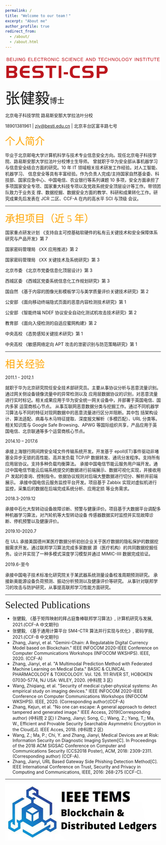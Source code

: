 ```yaml
---
permalink: /
title: "Welcome to our team！"
excerpt: "About me"
author_profile: true
redirect_from: 
  - /about/
  - /about.html
---
```

[//]: # (哈哈我是注释，不会在浏览器中显示。)
[^_^]: # (哈哈我是注释，不会在浏览器中显示。以下为团队logo)
![list a topname logo](/images/topname.png "Hello!")

<font face="黑体" size=10>张健毅<font face="黑体" size=5>博士</font></font>   

北京电子科技学院 路易斯安那大学拉法叶分校

18901381961 | zjy@besti.edu.cn | 北京丰台区富丰路七号 

<font face="黑体" size=6 color=Orange>个人简介</font>    

毕业于北京邮电大学计算机科学与技术专业信息安全方向。现任北京电子科技学院、路易斯安那大学拉法叶分校博士生导师。
曾就职于华为安全部从事机器学习与信息安全结合方面的研究。10 年 IT 领域相关技术研发工作经验。对人工智能、机器学习、
信息安全等具有丰富经验。作为负责人完成/主持国家自然基金委、科技部、国家应急中心、中国电信、农业银行等系列课题
10 多项，安全方面承担了多项国家安全专项、国家重大科技专项以及党政系统安全顶层设计等工作。带领团队致力于业务支
撑、数据挖掘、数据安全方面的教学、科研和成果转化工作。研究成果先后发表在 JCR 二区、CCF-A 在内的高水平 SCI 与顶级
会议。  

---
<font face="黑体" size=6 color=Orange>承担项目（近 5 年）</font>

国家重点研发计划 《支持自主可控基础软硬件的私有云关键技术和安全保障体系研究与产品开发》第 7

国家密码管理局 《XX 应用推进》第 2

国家密码管理局 《XX 关键技术及系统研究》第 3

北京市委 《北京市党委信息化顶层设计》第 3

西城区委 《西城区党委系统信息化工作规划研究》第 3

国自然 《基于内容的图像光影模板学习与美学质量评价关键技术研究》第 2

公安部 《面向移动终端隐式页面的恶意内容检测技术研究》第 1

公安部 《智能终端 NDEF 协议安全自动化测试机攻击技术研究》第 2

教育部 《面向入侵检测的自适应蜜网构建》第 2

中央高校 《态势感知关键技术研究》第 1

中央高校 《敏感网络定向 APT 攻击的泄密识别与防范策略研究》第 1


---


<font face="黑体" size=6 color=Orange>相关经验</font>

2011.1 - 2012.1

就职于华为北京研究院任安全技术部研究员。主要从事协议分析与恶意流量识别。通过网关侧设备镜像流量中的异常检测以及
应用层数据协议的识别，对恶意流量进行实时标记。相关成果应用于华为安全统一网关设备中，并部署于英国电信、国内多家
运营商核心节点。
从事互联网恶意数据分类与挖掘工作。通过不同机器学习算法与不同的特征对现网数据中的恶意流量进行区分并阻断。其中包
括架构设计、算法适配、病毒与木马特征提取、深度报文解析（多模匹配）、URL 分类等。相关知识库与 Google Safe 
Browsing、APWG 等国际组织共享，产品应用于英国电信、北京联通等多个运营商核心节点。

2014.10 – 2017.6

承接上海银行网间跨安全域文件传输系统开发。开发基于 epoll(ET)事件驱动非堵塞全异步无锁的高性能、高并发负载 TCP/IP
数据转发、通讯分发程序。支持所有应用层协议。支持多种负载均衡算法。
承接中国电信节能云服务用户端开发。通过中国电信节能云后端系统提交的数据进行前端展示、数据可视化实现，并接收用户 发起的查询、控制指令。依据协议规则对后端大整数据进行切分、解析并前端展示。 承接中国电信云服务监控平台开发。项目基于 Zabbix 实现对虚拟机进行监控，采集后的数据在后端完成系统分析、应用定损
等业务需求。 

2018.3-2019.12

承接中石化大型转动设备故障诊断、预警与健康评价。项目基于大数据平台调配多种机器学习算法，对汽轮机等大型转动设备
传感器数据实时监控并实现故障诊断、停机预警以及健康评价。 

2019.10-2020.7 

在 ULL 承接美国德州某医疗数据分析初创企业关于医疗数据的隐私保护的数据挖掘需求开发。通过联邦学习算法完成多家数据
源（医疗机构）的共同数据挖掘任务。设计并实现了一种多模式深度学习模型并通过 MIMIC-IIIl 数据完成验证。 

2019.6-至今

承接中国电子技术标准化研究院关于某武器系统测量设备校准周期预测研究。
承接新奥能源设备负荷预测、振动分析预测以及健康评价等研究。
从事针对联邦学习的攻击与防护研究，从事提高联邦学习性能方面研究。


---

<font face="黑体" size=6>Selected Publications </font>

* 张健毅, 《基于矩阵映射的拜占庭鲁棒联邦学习算法》, 计算机研究与发展, 2021.(CCF-A 中文期刊) 
* 张健毅, 《基于通用计算平台 SM4-CTR 算法并行实现与优化》, 密码学报, 2021.(CCF-B 中文期刊) 
* Zhang, Jianyi, et al. "Gemini-Chain: A Regulatable Digital Currency Model based on Blockchain." IEEE INFOCOM 2020-IEEE Conference on Computer Communications Workshops (INFOCOM WKSHPS). IEEE, 2020. (CCF-A)
* Zhang, Jianyi, et al. "A Multimodal Prediction Method with Federated Machine Learning on Medical Data." BASIC & CLINICAL PHARMACOLOGY & TOXICOLOGY. Vol. 126. 111 RIVER ST, HOBOKEN 07030-5774, NJ USA: WILEY, 2020. (中科院 3 区)  
* Wang, Zhiqiang, et al. "Security of medical cyber-physical systems: An empirical study on imaging devices." IEEE INFOCOM 2020-IEEE Conference on Computer Communications Workshops (INFOCOM WKSHPS). IEEE, 2020. (Corresponding author)(CCF-A)
* Zhang, Kejun, et al. "No one can escape: A general approach to detect tampered and generated image." IEEE Access, 2019(Corresponding author) (中科院 2 区) l Zhang, Jianyi; Song, C.;  Wang, Z.; Yang, T,; Ma, W., Efficient and Provable Security Searchable Asymmetric Encryption in the Cloud[J]. IEEE Acces, 2018. (中科院 2 区)  
* Wang, Z.; Ma, P.; Chi, Y. and Zhang, Jianyi, Medical Devices are at Risk: Information Security on Diagnostic Imaging System[C]. In Proceedings of the 2018 ACM SIGSAC Conference on Computer and Communications Security (CCS2018 Poster), ACM, 2018: 2309-2311. (Corresponding author) (CCF-A).  
* Zhang, Jianyi, URL Based Gateway Side Phishing Detection Method[C]. IEEE International Conference on Trust, Security and Privacy in Computing and Communications, IEEE, 2016: 268-275 (CCF-C).


------
[^_^]: # (注释，ieeetems_logo)
![ieeetems_logo](/images/ieeetems_logo.png "Hello!")
